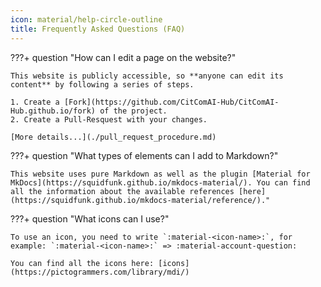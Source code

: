 ```yaml
---
icon: material/help-circle-outline
title: Frequently Asked Questions (FAQ) 
---
```


???+ question "How can I edit a page on the website?"

    This website is publicly accessible, so **anyone can edit its content** by following a series of steps.

    1. Create a [Fork](https://github.com/CitComAI-Hub/CitComAI-Hub.github.io/fork) of the project.  
    2. Create a Pull-Resquest with your changes.

    [More details...](./pull_request_procedure.md)


???+ question "What types of elements can I add to Markdown?"

    This website uses pure Markdown as well as the plugin [Material for MkDocs](https://squidfunk.github.io/mkdocs-material/). You can find all the information about the available references [here](https://squidfunk.github.io/mkdocs-material/reference/)."


???+ question "What icons can I use?"

    To use an icon, you need to write `:material-<icon-name>:`, for example: `:material-<icon-name>:` => :material-account-question:

    You can find all the icons here: [icons](https://pictogrammers.com/library/mdi/)